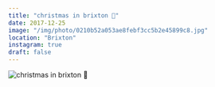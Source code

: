 ```yaml
---
title: "christmas in brixton 🎄"
date: 2017-12-25
image: "/img/photo/0210b52a053ae8febf3cc5b2e45899c8.jpg"
location: "Brixton"
instagram: true
draft: false
---
```


![christmas in brixton 🎄](/img/photo/0210b52a053ae8febf3cc5b2e45899c8.jpg)
